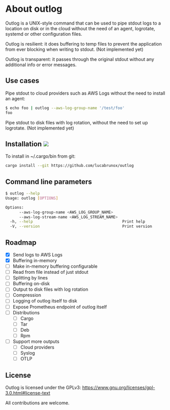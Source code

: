 # About outlog 

Outlog is a UNIX-style command that can be used to pipe stdout logs to a location on disk or in the cloud without the need of an agent, logrotate, systemd or other configuration files.

Outlog is resilient: it does buffering to temp files to prevent the application from ever blocking when writing to stdout. (Not implemented yet)

Outlog is transparent: it passes through the original stdout without any additional info or error messages.

## Use cases

Pipe stdout to cloud providers such as AWS Logs without the need to install an agent:

```bash
$ echo foo | outlog --aws-log-group-name '/test/foo'
foo
```
Pipe stdout to disk files with log rotation, without the need to set up logrotate. (Not implemented yet)

## Installation ![](https://github.com/lucabrunox/outlog/actions/workflows/ci.yml/badge.svg)

To install in ~/.cargo/bin from git:

```bash
cargo install --git https://github.com/lucabrunox/outlog
```

## Command line parameters

```bash
$ outlog --help
Usage: outlog [OPTIONS]

Options:
      --aws-log-group-name <AWS_LOG_GROUP_NAME>    
      --aws-log-stream-name <AWS_LOG_STREAM_NAME>  
  -h, --help                                       Print help
  -V, --version                                    Print version
```

## Roadmap

- [X] Send logs to AWS Logs
- [X] Buffering in-memory
- [ ] Make in-memory buffering configurable
- [ ] Read from file instead of just stdout
- [ ] Splitting by lines
- [ ] Buffering on-disk
- [ ] Output to disk files with log rotation
- [ ] Compression
- [ ] Logging of outlog itself to disk
- [ ] Expose Prometheus endpoint of outlog itself
- [ ] Distributions
  - [ ] Cargo
  - [ ] Tar
  - [ ] Deb
  - [ ] Rpm
- [ ] Support more outputs
  - [ ] Cloud providers
  - [ ] Syslog
  - [ ] OTLP

## License

Outlog is licensed under the GPLv3: https://www.gnu.org/licenses/gpl-3.0.html#license-text

All contributions are welcome.